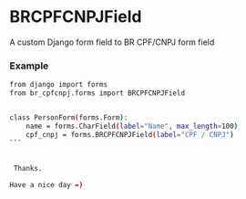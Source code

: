 # BRCPFCNPJField
 A custom Django form field to BR CPF/CNPJ form field


### Example
 
````sh
from django import forms
from br_cpfcnpj.forms import BRCPFCNPJField


class PersonForm(forms.Form):
    name = forms.CharField(label="Name", max_length=100)
    cpf_cnpj = forms.BRCPFCNPJField(label="CPF / CNPJ")
```
 
 
 Thanks.

Have a nice day =)
